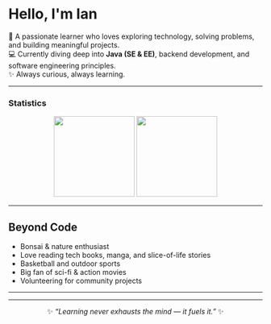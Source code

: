 # Hello, I'm Ian  

🌱 A passionate learner who loves exploring technology, solving problems, and building meaningful projects.  
💻 Currently diving deep into **Java (SE & EE)**, backend development, and software engineering principles.  
✨ Always curious, always learning.  

---
### Statistics  

<p align="center">
  <img src="http://github-profile-summary-cards.vercel.app/api/cards/productive-time?username=iankristoper&theme=tokyonight&utcOffset=8" height="160"/>
  <img src="http://github-profile-summary-cards.vercel.app/api/cards/most-commit-language?username=iankristoper&theme=tokyonight" height="160"/>
</p>





---

## Beyond Code  
- Bonsai & nature enthusiast  
- Love reading tech books, manga, and slice-of-life stories  
- Basketball and outdoor sports  
- Big fan of sci-fi & action movies  
- Volunteering for community projects  

---
---

<p align="center">
  ✨ <i>“Learning never exhausts the mind — it fuels it.”</i> ✨
</p>

